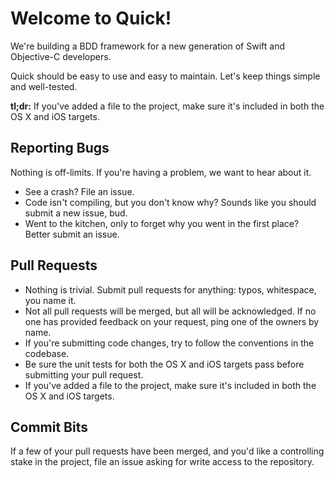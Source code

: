 # Welcome to Quick!

We're building a BDD framework for a new generation of Swift and
Objective-C developers.

Quick should be easy to use and easy to maintain. Let's keep things
simple and well-tested.

**tl;dr:** If you've added a file to the project, make sure it's
included in both the OS X and iOS targets.

## Reporting Bugs

Nothing is off-limits. If you're having a problem, we want to hear about
it.

- See a crash? File an issue.
- Code isn't compiling, but you don't know why? Sounds like you should
  submit a new issue, bud.
- Went to the kitchen, only to forget why you went in the first place?
  Better submit an issue.

## Pull Requests

- Nothing is trivial. Submit pull requests for anything: typos,
  whitespace, you name it.
- Not all pull requests will be merged, but all will be acknowledged. If
  no one has provided feedback on your request, ping one of the owners
  by name.
- If you're submitting code changes, try to follow the conventions in the
  codebase.
- Be sure the unit tests for both the OS X and iOS targets pass before
  submitting your pull request.
- If you've added a file to the project, make sure it's included in both
  the OS X and iOS targets.

## Commit Bits

If a few of your pull requests have been merged, and you'd like a
controlling stake in the project, file an issue asking for write access
to the repository.

